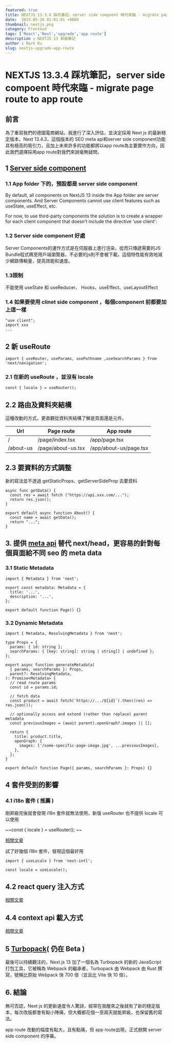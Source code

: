 ```yaml
---
featured: true
title: NEXTJS 13.3.4 踩坑筆記，server side compoent 時代來臨 - migrate page route to app route 
date:  2023-05-28 01:01:01 +0800
thumbnail: nextjs.png
category: Frontend
tags: ['React','Next','upgrade','app route']
description : NEXTJS 13 昇級筆記
author : Mark Ku
slug: nextjs-upgrade-app-route
---
```

# NEXTJS 13.3.4 踩坑筆記，server side compoent 時代來臨 - migrate page route to app route 
##  前言
為了重寫我們的德國電商網站，我進行了深入評估，並決定採用 Next js 的最新穩定版本，Next 13.4.3，這個版本的 SEO meta api和server side component功能具有極高的吸引力，且加上未來許多的功能都將以app route為主要實作方向，因此我們選擇採用app route對我們來說毫無疑問。

## 1 [Server side component](https://nextjs.org/docs/getting-started/react-essentials)

### 1.1 App folder 下的，預設都是 server side component 
By default, all components on NextJS 13 inside the App folder are server components. And Server Components cannot use client features such as useState, useEffect, etc.

For now, to use third-party components the solution is to create a wrapper for each client component that doesn't include the directive 'use client':

### 1.2 Server side component 好處
Server Components的運作方式是在伺服器上進行渲染，從而只傳遞需要的JS Bundle程式碼至用戶端瀏覽器，不必要的js則不會被下載，這個特性能有效地減少網路傳輸量，提高效能和速度。

### 1.3限制

不能使用 useState 和 useReducer、 Hooks、useEffect、useLayoutEffect 

### 1.4 如果要使用 clinet side component ，每個component 前都要加上這一樣
```
"use client";
import xxx
...
```

## 2 新 useRoute 
```
import { useRouter, useParams, usePathname ,useSearchParams } from 'next/navigation';
```

### 2.1 在新的 useRoute ，並沒有 locale 
```
const { locale } = useRouter(); 
```

## 2.2 路由及資料夾結構
這種改動的方式，更直觀從資料夾結構了解是頁面還是元件。

| Url | Page route| App route |
| -------- | -------- | -------- |
| /     | /page/index.tsx     | /app/page.tsx     |
| /about-us     | /page/about-us.tsx     | /app/about-us/page.tsx     |

## 2.3 要資料的方式調整
新的寫法並不透過 getStaticProps、getServerSideProp 去要資料

```
async func getData() {
  const res = await fetch ("https://api.xxx.com/...");
  return res.json();
}

export default async function About() {
  const name = await getData();
  return "...";
}

```

## 3. 提供 [meta api](https://nextjs.org/docs/app/building-your-application/optimizing/metadata#static-metadata) 替代  next/head，更容易的針對每個頁面給不同 seo 的 meta data  
### 3.1 Static Metadata
```
import { Metadata } from 'next';
 
export const metadata: Metadata = {
  title: '...',
  description: '...',
};
 
export default function Page() {}
```
### 3.2 Dynamic Metadata
```
import { Metadata, ResolvingMetadata } from 'next';
 
type Props = {
  params: { id: string };
  searchParams: { [key: string]: string | string[] | undefined };
};
 
export async function generateMetadata(
  { params, searchParams }: Props,
  parent?: ResolvingMetadata,
): Promise<Metadata> {
  // read route params
  const id = params.id;
 
  // fetch data
  const product = await fetch(`https://.../${id}`).then((res) => res.json());
 
  // optionally access and extend (rather than replace) parent metadata
  const previousImages = (await parent).openGraph?.images || [];
 
  return {
    title: product.title,
    openGraph: {
      images: ['/some-specific-page-image.jpg', ...previousImages],
    },
  };
}
 
export default function Page({ params, searchParams }: Props) {}
```

## 4 套件受到的影響
### 4.1 i18n 套件 ( 推薦 )
剛昇級完後就會發現 i18n 套件就無法使用，新版 useRouter 也不提供 locale 可以使用

~~const { locale } = useRouter(); ~~

[相關文章](https://next-intl-docs.vercel.app/docs/next-13/server-components )

試了好幾個 i18n 套件，發現這個最好用

```
import { useLocale } from 'next-intl';

const locale = useLocale();
```
## 4.2 react query 注入方式
[相關文章](https://codevoweb.com/setup-react-query-in-nextjs-13-app-directory/)

## 4.4 context api 載入方式
[相關文章](https://codevoweb.com/setup-react-context-api-in-nextjs-13-app-directory/)

## 5 [Turbopack](https://nextjs.org/docs/architecture/turbopack)( 仍在 Beta )
最後可以持續觀注的，Next.js 13 加了一個名為 Turbopack 的新的 JavaScript 打包工具，它被稱為 Webpack 的繼承者，Turbopack 由 Webpack 由 Rust 撰寫，號稱比原始 Webpack 快 700 倍（並且比 Vite 快 10 倍）。

## 6. 結論
無可否認，Next js 的更新速度令人驚訝，經常在我醒來之後就有了新的穩定版本，每次改版都會有點小陣痛，但大概都花個一至兩天就能昇級，也保留舊的寫法。  

app route 改動的幅度有點大，且有點痛，但 app route出現，正式掀開 server side component 的序幕。
